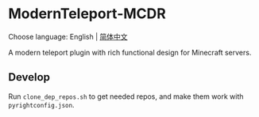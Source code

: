 # ModernTeleport-MCDR

Choose language: English | [简体中文](README_cn.md)

A modern teleport plugin with rich functional design for Minecraft servers.

## Develop

Run `clone_dep_repos.sh` to get needed repos, and make them work with `pyrightconfig.json`.
